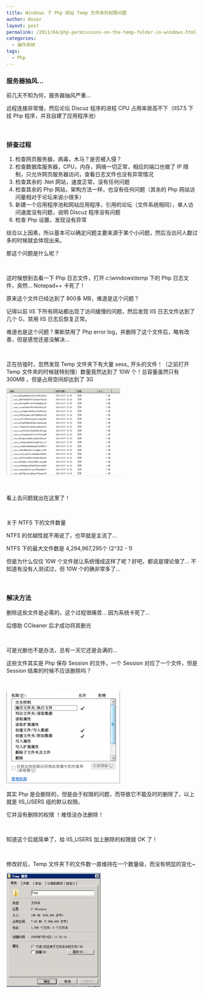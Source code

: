 ```yaml
---
title: Windows 下 Php 网站 Temp 文件夹的权限问题
author: Dozer
layout: post
permalink: /2011/04/php-permissions-on-the-temp-folder-in-windows.html
categories:
  - 操作系统
tags:
  - Php
---
```


### 服务器抽风…

前几天不知为何，服务器抽风严重…

远程连接非常慢，然后论坛 Discuz 程序的进程 CPU 占用率居高不下（IIS7.5 下挂 Php 程序，并且自建了应用程序池）

&nbsp;

### 排查过程

1.  检查网页服务器，病毒，木马？是否被入侵？
2.  检查数据库服务器，CPU，内存，网络一切正常，相应的端口也做了 IP 限制，只允许网页服务器访问，查看日志文件也没有异常情况
3.  检查其余的 .Net 网站，速度正常，没有任何问题
4.  检查其余的 Php 网站，架构方法一样，也没有任何问题（其余的 Php 网站访问量相对于论坛来说小很多）
5.  新建一个应用程序池和网站应用程序，引用的论坛（文件系统相同），单人访问速度没有问题，说明 Discuz 程序没有问题
6.  检查 Php 设置，发现没有异常

<!--more-->

综合以上因素，所以基本可以确定问题主要来源于某个小问题，然后当访问人数过多的时候就会体现出来。

那这个问题是什么呢？

&nbsp;

这时候想到去看一下 Php 日志文件，打开 c:\\windows\\temp 下的 Php 日志文件，突然… Notepad++ 卡死了！

原来这个文件已经达到了 800多 MB，难道是这个问题？

记得以前 IIS 下所有网站都出现了访问缓慢的问题，然后发现 IIS 日志文件达到了几个 G，禁用 IIS 日志后恢复正常。

难道也是这个问题？果断禁用了 Php error log，并删除了这个文件后，略有改善，但是感觉还是没解决…

&nbsp;

正在彷徨时，忽然发现 Temp 文件夹下有大量 sess_ 开头的文件！（之前打开 Temp 文件夹的时候就特别慢）数量竟然达到了 10W 个！总容量虽然只有 300MB ，但是占用空间却达到了 3G

[<img class="alignnone size-medium wp-image-289" title="sess" alt="sess" src="/uploads/2011/04/sess-300x230.png" width="300" height="230" />][1]

&nbsp;

看上去问题就出在这里了！

&nbsp;

关于 NTFS 下的文件数量

NTFS 的优越性就不用说了，也早就是主流了…

NTFS 下的最大文件数是 4,294,967,295个 (2^32 - 1)

但是为什么仅仅 10W 个文件就让系统慢成这样了呢？好吧，都说是理论值了… 不知道有没有人测试过，但 10W 个的确非常多了…

&nbsp;

### 解决方法

删除这些文件是必需的，这个过程很痛苦… 因为系统卡死了…

后借助 CCleaner 后才成功将其删光

&nbsp;

可是光删也不是办法，总有一天它还是会满的…

这些文件其实是 Php 保存 Session 的文件，一个 Session 对应了一个文件，但是 Session 结束的时候不应该删除吗？

&nbsp;

[<img class="alignnone size-medium wp-image-288" title="authorate" alt="authorate" src="/uploads/2011/04/authorate-300x243.png" width="300" height="243" />][2]

其实 Php 是会删除的，但是由于权限的问题，而导致它不能及时的删除了，以上就是 IIS_USERS 组的默认权限。

它并没有删除的权限 ！难怪没办法删除！

&nbsp;

知道这个后就简单了，给 IIS_USERS 加上删除的权限就 OK 了！

&nbsp;

修改好后，Temp 文件夹下的文件数一直维持在一个数量级，而没有明显的变化~

[<img class="alignnone size-medium wp-image-290" title="temp" alt="temp" src="/uploads/2011/04/temp-248x300.png" width="248" height="300" />][3]

 [1]: /uploads/2011/04/sess.png
 [2]: /uploads/2011/04/authorate.png
 [3]: /uploads/2011/04/temp.png
